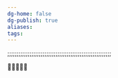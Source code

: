 ```yaml
---
dg-home: false
dg-publish: true
aliases: 
tags:
---
```

;;;;;;;;;;;;;;;;;;;;;;;;;;;;;;;;;;;;;;;;;;;;;;;;;;;;;;;;


🤍🤍🧴🤍😘